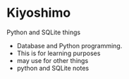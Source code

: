 # Kiyoshimo
Python and SQLite things 

- Database and Python programming.
- This is for learning purposes
- may use for other things
- python and SQLite notes
